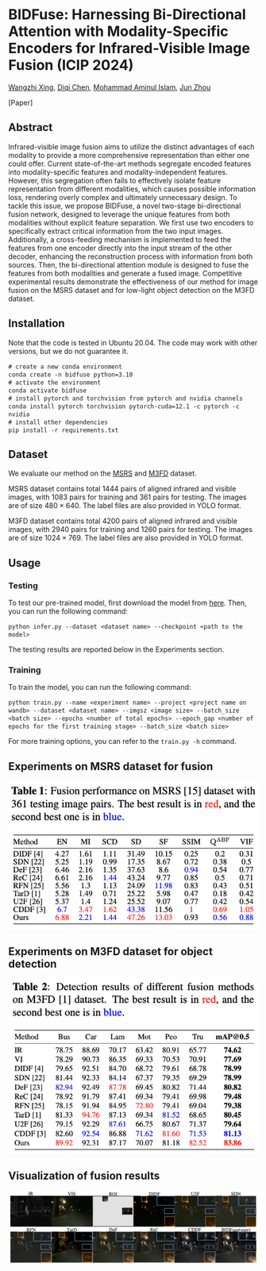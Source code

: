 # BIDFuse: Harnessing Bi-Directional Attention with Modality-Specific Encoders for Infrared-Visible Image Fusion (ICIP 2024)

[Wangzhi Xing](https://github.com/zzowenzz), [Diqi Chen](https://experts.griffith.edu.au/44378-diqi-chen), [Mohammad Aminul Islam](https://scholar.google.com.au/citations?user=I7umFP0AAAAJ&hl=en), [Jun Zhou](https://scholar.google.com.au/citations?user=6hOOxw0AAAAJ&hl=en)

[Paper]

## Abstract
Infrared-visible image fusion aims to utilize the distinct advantages of each modality to provide a more comprehensive representation than either one could offer. Current state-of-the-art methods segregate encoded features into modality-specific features and modality-independent features. However, this segregation often fails to effectively isolate feature representation from different modalities, which causes possible information loss,  rendering overly complex and ultimately unnecessary design. To tackle this issue, we propose BIDFuse, a novel two-stage bi-directional fusion network, designed to leverage the unique features from both modalities without explicit feature separation. We first use two encoders to specifically extract critical information from the two input images. Additionally, a cross-feeding mechanism is implemented to feed the features from one encoder directly into the input stream of the other decoder, enhancing the reconstruction process with information from both sources. Then, the bi-directional attention module is designed to fuse the features from both modalities and generate a fused image. Competitive experimental results demonstrate the effectiveness of our method for image fusion on the MSRS dataset and for low-light object detection on the M3FD dataset.


## Installation
Note that the code is tested in Ubuntu 20.04. The code may work with other versions, but we do not guarantee it.
```
# create a new conda environment
conda create -n bidfuse python=3.10
# activate the environment
conda activate bidfuse
# install pytorch and torchvision from pytorch and nvidia channels
conda install pytorch torchvision pytorch-cuda=12.1 -c pytorch -c nvidia
# install other dependencies
pip install -r requirements.txt
```

## Dataset
We evaluate our method on the [MSRS](https://github.com/Linfeng-Tang/MSRS) and [M3FD](https://github.com/JinyuanLiu-CV/TarDAL/tree/main) dataset. 

MSRS dataset contains total 1444 pairs of aligned infrared and visible images, with 1083 pairs for training and 361 pairs for testing. The images are of size $480 \times 640$. The label files are also provided in YOLO format.

M3FD dataset contains total 4200 pairs of aligned infrared and visible images, with 2940 pairs for training and 1260 pairs for testing. The images are of size $1024 \times 769$. The label files are also provided in YOLO format.


## Usage
### Testing
To test our pre-trained model, first download the model from [here](https://drive.google.com/file/d/1).
Then, you can run the following command:
```
python infer.py --dataset <dataset name> --checkpoint <path to the model>
```
The testing results are reported below in the Experiments section.


### Training
To train the model, you can run the following command:
```
python train.py --name <experiment name> --project <project name on wandb> --dataset <dataset name> --imgsz <image size> --batch_size <batch size> --epochs <number of total epochs> --epoch_gap <number of epochs for the first training stage> --batch_size <batch size>
```
For more training options, you can refer to the `train.py -h` command.



## Experiments on MSRS dataset for fusion
![Fusion results](./figures/Table%201.png)

## Experiments on M3FD dataset for object detection
![Object detection results](./figures/Table%202.png)

## Visualization of fusion results
![Fusion visualization](./figures/vis_comparison_v2.jpg)

